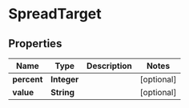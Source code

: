 

# SpreadTarget


## Properties

| Name | Type | Description | Notes |
|------------ | ------------- | ------------- | -------------|
|**percent** | **Integer** |  |  [optional] |
|**value** | **String** |  |  [optional] |



